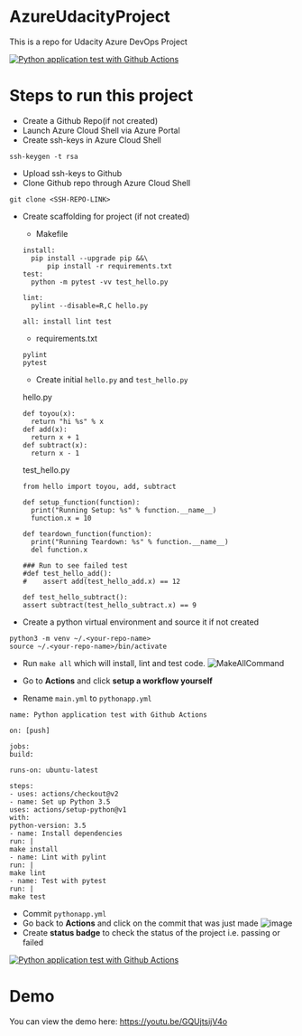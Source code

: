 # AzureUdacityProject
This is a repo for Udacity Azure DevOps Project


[![Python application test with Github Actions](https://github.com/ShashankShekhar23/AzureUdacityProject/actions/workflows/pythonapp.yml/badge.svg)](https://github.com/ShashankShekhar23/AzureUdacityProject/actions/workflows/pythonapp.yml)

# Steps to run this project #
* Create a Github Repo(if not created)
* Launch Azure Cloud Shell via Azure Portal
* Create ssh-keys in Azure Cloud Shell

`ssh-keygen -t rsa`
* Upload ssh-keys to Github
* Clone Github repo through Azure Cloud Shell

`git clone <SSH-REPO-LINK>`
* Create scaffolding for project (if not created)
  * Makefile
  ```
  install:
	pip install --upgrade pip &&\
		pip install -r requirements.txt
  test:
	python -m pytest -vv test_hello.py
  
  lint:
	pylint --disable=R,C hello.py
  
  all: install lint test
  ```
  * requirements.txt
  ```
  pylint
  pytest
  ```
  * Create initial `hello.py` and `test_hello.py`
  
  hello.py
  ```
  def toyou(x):
    return "hi %s" % x
  def add(x):
    return x + 1
  def subtract(x):
    return x - 1
  ```
  
  test_hello.py
  ```
  from hello import toyou, add, subtract
  
  def setup_function(function):
    print("Running Setup: %s" % function.__name__)
    function.x = 10
    
  def teardown_function(function):
    print("Running Teardown: %s" % function.__name__)
    del function.x
    
  ### Run to see failed test
  #def test_hello_add():
  #    assert add(test_hello_add.x) == 12
   
  def test_hello_subtract():
  assert subtract(test_hello_subtract.x) == 9
  ```

* Create a python virtual environment and source it if not created
```
python3 -m venv ~/.<your-repo-name>
source ~/.<your-repo-name>/bin/activate
```
* Run `make all` which will install, lint and test code.
![MakeAllCommand](https://user-images.githubusercontent.com/86247520/126906041-c0866198-e36e-421d-b06c-dffe1f2075c0.PNG)

* Go to **Actions** and click **setup a workflow yourself**
* Rename `main.yml` to `pythonapp.yml`
```
name: Python application test with Github Actions

on: [push]

jobs:
build:

runs-on: ubuntu-latest

steps:
- uses: actions/checkout@v2
- name: Set up Python 3.5
uses: actions/setup-python@v1
with:
python-version: 3.5
- name: Install dependencies
run: |
make install
- name: Lint with pylint
run: |
make lint
- name: Test with pytest
run: |
make test
```
* Commit `pythonapp.yml`
* Go back to **Actions** and click on the commit that was just made
![image](https://user-images.githubusercontent.com/86247520/126873822-4603fcf9-a08c-4946-b102-5e810c450f47.png)
* Create **status badge** to check the status of the project i.e. passing or failed

[![Python application test with Github Actions](https://github.com/ShashankShekhar23/AzureUdacityProject/actions/workflows/pythonapp.yml/badge.svg)](https://github.com/ShashankShekhar23/AzureUdacityProject/actions/workflows/pythonapp.yml)

# Demo #
You can view the demo here: https://youtu.be/GQUjtsijV4o


